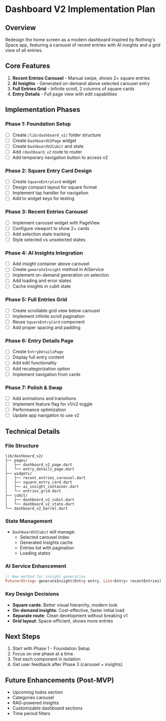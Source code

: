 # Dashboard V2 Implementation Plan

## Overview
Redesign the home screen as a modern dashboard inspired by Nothing's Space app, featuring a carousel of recent entries with AI insights and a grid view of all entries.

## Core Features
1. **Recent Entries Carousel** - Manual swipe, shows 2+ square entries
2. **AI Insights** - Generated on-demand above selected carousel entry
3. **Full Entries Grid** - Infinite scroll, 2 columns of square cards
4. **Entry Details** - Full page view with edit capabilities

## Implementation Phases

### Phase 1: Foundation Setup
- [ ] Create `/lib/dashboard_v2/` folder structure
- [ ] Create `DashboardV2Page` widget
- [ ] Create `DashboardV2Cubit` and state
- [ ] Add `/dashboard_v2` route to router
- [ ] Add temporary navigation button to access v2

### Phase 2: Square Entry Card Design
- [ ] Create `SquareEntryCard` widget
- [ ] Design compact layout for square format
- [ ] Implement tap handler for navigation
- [ ] Add to widget keys for testing

### Phase 3: Recent Entries Carousel
- [ ] Implement carousel widget with PageView
- [ ] Configure viewport to show 2+ cards
- [ ] Add selection state tracking
- [ ] Style selected vs unselected states

### Phase 4: AI Insights Integration
- [ ] Add insight container above carousel
- [ ] Create `generateInsight` method in AiService
- [ ] Implement on-demand generation on selection
- [ ] Add loading and error states
- [ ] Cache insights in cubit state

### Phase 5: Full Entries Grid
- [ ] Create scrollable grid view below carousel
- [ ] Implement infinite scroll pagination
- [ ] Reuse `SquareEntryCard` component
- [ ] Add proper spacing and padding

### Phase 6: Entry Details Page
- [ ] Create `EntryDetailsPage` 
- [ ] Display full entry content
- [ ] Add edit functionality
- [ ] Add recategorization option
- [ ] Implement navigation from cards

### Phase 7: Polish & Swap
- [ ] Add animations and transitions
- [ ] Implement feature flag for v1/v2 toggle
- [ ] Performance optimization
- [ ] Update app navigation to use v2

## Technical Details

### File Structure
```
lib/dashboard_v2/
├── pages/
│   ├── dashboard_v2_page.dart
│   └── entry_details_page.dart
├── widgets/
│   ├── recent_entries_carousel.dart
│   ├── square_entry_card.dart
│   ├── ai_insight_container.dart
│   └── entries_grid.dart
├── cubit/
│   ├── dashboard_v2_cubit.dart
│   └── dashboard_v2_state.dart
└── dashboard_v2_barrel.dart
```

### State Management
- `DashboardV2Cubit` will manage:
  - Selected carousel index
  - Generated insights cache
  - Entries list with pagination
  - Loading states

### AI Service Enhancement
```dart
// New method for insight generation
Future<String> generateInsight(Entry entry, List<Entry> recentEntries)
```

### Key Design Decisions
- **Square cards**: Better visual hierarchy, modern look
- **On-demand insights**: Cost-effective, faster initial load
- **Separate route**: Clean development without breaking v1
- **Grid layout**: Space-efficient, shows more entries

## Next Steps
1. Start with Phase 1 - Foundation Setup
2. Focus on one phase at a time
3. Test each component in isolation
4. Get user feedback after Phase 3 (carousel + insights)

## Future Enhancements (Post-MVP)
- Upcoming todos section
- Categories carousel
- RAG-powered insights
- Customizable dashboard sections
- Time period filters